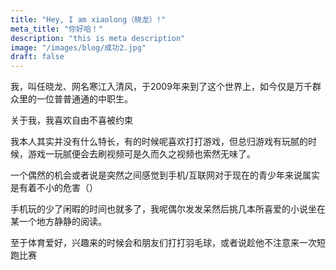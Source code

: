 ```yaml
---
title: "Hey, I am xiaolong（晓龙）!"
meta_title: "你好哈！"
description: "this is meta description"
image: "/images/blog/成功2.jpg"
draft: false
---
```


我，叫任晓龙、网名寒江入清风，于2009年来到了这个世界上，如今仅是万千群众里的一位普普通通的中职生。

关于我，我喜欢自由不喜被约束

我本人其实并没有什么特长，有的时候呢喜欢打打游戏，但总归游戏有玩腻的时候，游戏一玩腻便会去刷视频可是久而久之视频也索然无味了。

一个偶然的机会或者说是突然之间感觉到手机/互联网对于现在的青少年来说属实是有着不小的危害（）

手机玩的少了闲暇的时间也就多了，我呢偶尔发发呆然后挑几本所喜爱的小说坐在某一个地方静静的阅读。

至于体育爱好，兴趣来的时候会和朋友们打打羽毛球，或者说趁他不注意来一次短跑比赛